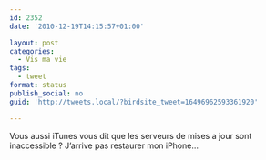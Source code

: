 ```yaml
---
id: 2352
date: '2010-12-19T14:15:57+01:00'

layout: post
categories:
  - Vis ma vie
tags:
  - tweet
format: status
publish_social: no
guid: 'http://tweets.local/?birdsite_tweet=16496962593361920'

---
```


Vous aussi iTunes vous dit que les serveurs de mises a jour sont inaccessible ? J’arrive pas restaurer mon iPhone…